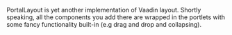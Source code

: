 PortalLayout is yet another implementation of Vaadin layout. Shortly speaking, all the components you add there are wrapped in the portlets with some fancy functionality built-in (e.g drag and drop and collapsing).